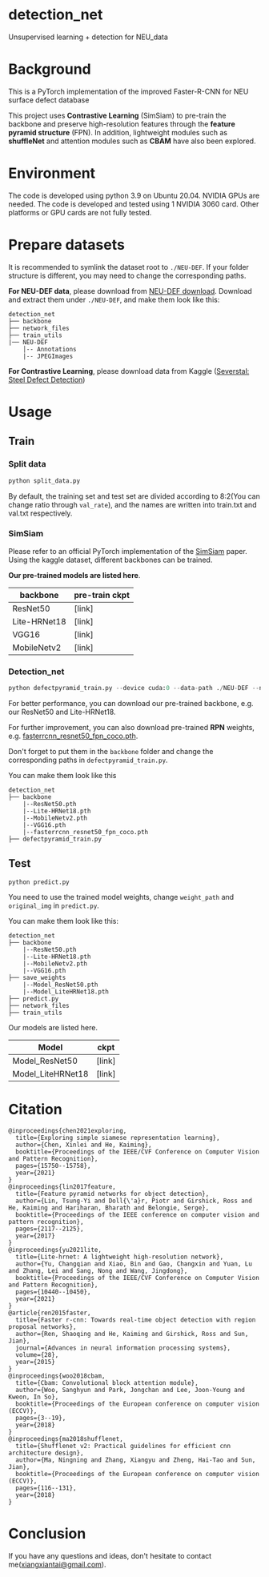 # detection_net
Unsupervised learning + detection for NEU_data
# Background
This is a PyTorch implementation of the improved Faster-R-CNN for NEU surface defect database

This project uses **Contrastive Learning** (SimSiam) to pre-train the backbone and preserve high-resolution features through the **feature pyramid structure** (FPN). In addition, lightweight modules such as **shuffleNet** and attention modules such as **CBAM** have also been explored.

# Environment

The code is developed using python 3.9 on Ubuntu 20.04. NVIDIA GPUs are needed. The code is developed and tested using 1 NVIDIA 3060 card. Other platforms or GPU cards are not fully tested.

# Prepare datasets
It is recommended to symlink the dataset root to `./NEU-DEF`. If your folder structure is different, you may need to change the corresponding paths.

**For NEU-DEF data**, please download from [NEU-DEF download](http://faculty.neu.edu.cn/songkc/en/zdylm/263265/list/index.htm).
Download and extract them under `./NEU-DEF`, and make them look like this:

```
detection_net
├── backbone
├── network_files
├── train_utils
|── NEU-DEF
    │-- Annotations
    |-- JPEGImages
```
**For Contrastive Learning**, please download data from Kaggle ([Severstal: Steel Defect Detection](https://www.kaggle.com/c/severstal-steel-defect-detection))

# Usage

## Train

### Split data
```python
python split_data.py
```
By default, the training set and test set are divided according to 8:2(You can change ratio through `val_rate`), and the names are written into train.txt and val.txt respectively.

###  SimSiam

Please refer to an official PyTorch implementation of the [SimSiam](https://github.com/facebookresearch/simsiam) paper.
Using the kaggle dataset, different backbones can be trained.

**Our pre-trained models are listed here**.

| backbone| pre-train ckpt|
| ------ | ------------- |
| ResNet50| [link]|
| Lite-HRNet18 | [link]|
| VGG16| [link]|
|MobileNetv2|[link]|
###  Detection_net

```python
python defectpyramid_train.py --device cuda:0 --data-path ./NEU-DEF --num-classes 6 --epochs 35 --batch_size 16
```

For better performance, you can download our pre-trained backbone, e.g. our ResNet50 and Lite-HRNet18. 

For further improvement, you can also download pre-trained **RPN** weights, e.g. [fasterrcnn_resnet50_fpn_coco.pth](https://download.pytorch.org/models/fasterrcnn_resnet50_fpn_coco-258fb6c6.pth).

Don't forget to put them in the `backbone` folder and change the corresponding paths in `defectpyramid_train.py`.

You can make them look like this

```
detection_net
├── backbone
	|--ResNet50.pth
	|--Lite-HRNet18.pth
	|--MobileNetv2.pth
	|--VGG16.pth
	|--fasterrcnn_resnet50_fpn_coco.pth
├── defectpyramid_train.py
```

## Test

```
python predict.py
```

You need to use the trained model weights, change `weight_path` and `original_img` in `predict.py`.

You can make them look like this:

```detection_net
detection_net
├── backbone
	|--ResNet50.pth
	|--Lite-HRNet18.pth
	|--MobileNetv2.pth
	|--VGG16.pth
├── save_weights
	|--Model_ResNet50.pth
	|--Model_LiteHRNet18.pth
├── predict.py
├── network_files
├── train_utils
```

Our models are listed here.

| Model             | ckpt   |
| ----------------- | ------ |
| Model_ResNet50    | [link] |
| Model_LiteHRNet18 | [link] |

# Citation

```
@inproceedings{chen2021exploring,
  title={Exploring simple siamese representation learning},
  author={Chen, Xinlei and He, Kaiming},
  booktitle={Proceedings of the IEEE/CVF Conference on Computer Vision and Pattern Recognition},
  pages={15750--15758},
  year={2021}
}
@inproceedings{lin2017feature,
  title={Feature pyramid networks for object detection},
  author={Lin, Tsung-Yi and Doll{\'a}r, Piotr and Girshick, Ross and He, Kaiming and Hariharan, Bharath and Belongie, Serge},
  booktitle={Proceedings of the IEEE conference on computer vision and pattern recognition},
  pages={2117--2125},
  year={2017}
}
@inproceedings{yu2021lite,
  title={Lite-hrnet: A lightweight high-resolution network},
  author={Yu, Changqian and Xiao, Bin and Gao, Changxin and Yuan, Lu and Zhang, Lei and Sang, Nong and Wang, Jingdong},
  booktitle={Proceedings of the IEEE/CVF Conference on Computer Vision and Pattern Recognition},
  pages={10440--10450},
  year={2021}
}
@article{ren2015faster,
  title={Faster r-cnn: Towards real-time object detection with region proposal networks},
  author={Ren, Shaoqing and He, Kaiming and Girshick, Ross and Sun, Jian},
  journal={Advances in neural information processing systems},
  volume={28},
  year={2015}
}
@inproceedings{woo2018cbam,
  title={Cbam: Convolutional block attention module},
  author={Woo, Sanghyun and Park, Jongchan and Lee, Joon-Young and Kweon, In So},
  booktitle={Proceedings of the European conference on computer vision (ECCV)},
  pages={3--19},
  year={2018}
}
@inproceedings{ma2018shufflenet,
  title={Shufflenet v2: Practical guidelines for efficient cnn architecture design},
  author={Ma, Ningning and Zhang, Xiangyu and Zheng, Hai-Tao and Sun, Jian},
  booktitle={Proceedings of the European conference on computer vision (ECCV)},
  pages={116--131},
  year={2018}
}
```
# Conclusion
If you have any questions and ideas, don't hesitate to contact me(xiangxiantai@gmail.com).


